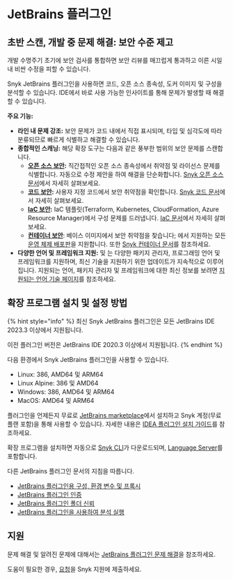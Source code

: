 # JetBrains 플러그인

## **초반 스캔, 개발 중 문제 해결: 보안 수준 제고**

개발 수명주기 초기에 보안 검사를 통합하면 보안 리뷰를 매끄럽게 통과하고 이른 시일 내 비싼 수정을 피할 수 있습니다.

Snyk JetBrains 플러그인을 사용하면 코드, 오픈 소스 종속성, 도커 이미지 및  구성을 분석할 수 있습니다. IDE에서 바로 사용 가능한 인사이트를 통해 문제가 발생할 때 해결할 수 있습니다.

**주요 기능:**

- **라인 내 문제 강조:** 보안 문제가 코드 내에서 직접 표시되며, 타입 및 심각도에 따라 분류되므로 빠르게 식별하고 해결할 수 있습니다.
- **종합적인 스캐닝:** 해당 확장 도구는 다음과 같은 풍부한 범위의 보안 문제를 스캔합니다.
  - [**오픈 소스 보안**](https://snyk.io/product/open-source-security-management/)**:** 직간접적인 오픈 소스 종속성에서 취약점 및 라이선스 문제를 식별합니다. 자동으로 수정 제안을 하여 해결을 단순화합니다. [Snyk 오픈 소스 문서](https://docs.snyk.io/scan-using-snyk/snyk-open-source)에서 자세히 살펴보세요.
  - [**코드 보안**](https://snyk.io/product/snyk-code/)**:** 사용자 지정 코드에서 보안 취약점을 확인합니다. [Snyk 코드 문서](https://docs.snyk.io/scan-using-snyk/snyk-code)에서 자세히 살펴보세요.
  - [**IaC 보안**](https://snyk.io/product/infrastructure-as-code-security/)**:** IaC 템플릿(Terraform, Kubernetes, CloudFormation, Azure Resource Manager)에서 구성 문제를 드러냅니다. [IaC 문서](https://docs.snyk.io/scan-using-snyk/snyk-iac)에서 자세히 살펴보세요.
  - [**컨테이너 보안**](https://snyk.io/product/container-vulnerability-management/): 베이스 이미지에서 보안 취약점을 찾습니다; 에서 지원하는 모든 [운영 체제 배포판](https://docs.snyk.io/scan-using-snyk/snyk-container/how-snyk-container-works/operating-system-distributions-supported-by-snyk-container)을 지원합니다. 또한 [Snyk 컨테이너 문서](https://docs.snyk.io/scan-using-snyk/snyk-container)를 참조하세요.
- **다양한 언어 및 프레임워크 지원:**  및 는 다양한 패키지 관리자, 프로그래밍 언어 및 프레임워크를 지원하며, 최신 기술을 지원하기 위한 업데이트가 지속적으로 이루어집니다. 지원되는 언어, 패키지 관리자 및 프레임워크에 대한 최신 정보를 보려면 [지원되는 언어 기술 페이지](https://docs.snyk.io/supported-languages-package-managers-and-frameworks)를 참조하세요.

## 확장 프로그램 설치 및 설정 방법

{% hint style="info" %}
최신 Snyk JetBrains 플러그인은 모든 JetBrains IDE 2023.3 이상에서 지원됩니다.

이전 플러그인 버전은 JetBrains IDE 2020.3 이상에서 지원됩니다.
{% endhint %}

다음 환경에서 Snyk JetBrains 플러그인을 사용할 수 있습니다.

- Linux: 386, AMD64 및 ARM64
- Linux Alpine: 386 및 AMD64
- Windows: 386, AMD64 및 ARM64
- MacOS: AMD64 및 ARM64

플러그인을 언제든지 무료로 [JetBrains marketplace](https://plugins.jetbrains.com/plugin/10972-snyk-vulnerability-scanner)에서 설치하고 Snyk 계정(무료 플랜 포함)을 통해 사용할 수 있습니다. 자세한 내용은 [IDEA 플러그인 설치 가이드](https://www.jetbrains.com/help/idea/managing-plugins.html)를 참조하세요.

확장 프로그램을 설치하면 자동으로 [Snyk CLI](https://docs.snyk.io/snyk-cli)가 다운로드되며, [Language Server](https://docs.snyk.io/scm-ide-and-ci-cd-integrations/snyk-ide-plugins-and-extensions/snyk-language-server)를 포함합니다.

다른 JetBrains 플러그인 문서의 지침을 따릅니다.

- [JetBrains 플러그인용 구성, 환경 변수 및 프록시](https://docs.snyk.io/scm-ide-and-ci-cd-integrations/snyk-ide-plugins-and-extensions/jetbrains-plugins/configuration-environment-variables-and-proxy-for-the-jetbrains-plugins)
- [JetBrains 플러그인 인증](https://docs.snyk.io/scm-ide-and-ci-cd-integrations/snyk-ide-plugins-and-extensions/jetbrains-plugins/authentication-for-the-jetbrains-plugins)
- [JetBrains 플러그인 폴더 신뢰](https://docs.snyk.io/scm-ide-and-ci-cd-integrations/snyk-ide-plugins-and-extensions/jetbrains-plugins/jetbrains-plugin-folder-trust)
- [JetBrains 플러그인을 사용하여 분석 실행](https://docs.snyk.io/scm-ide-and-ci-cd-integrations/snyk-ide-plugins-and-extensions/jetbrains-plugins/run-an-analysis-with-the-jetbrains-plugins)

## 지원

문제 해결 및 알려진 문제에 대해서는 [JetBrains 플러그인 문제 해결](https://docs.snyk.io/scm-ide-and-ci-cd-integrations/snyk-ide-plugins-and-extensions/jetbrains-plugins/troubleshooting-for-the-jetbrains-plugin)을 참조하세요.

도움이 필요한 경우, [요청](https://support.snyk.io)을 Snyk 지원에 제출하세요.